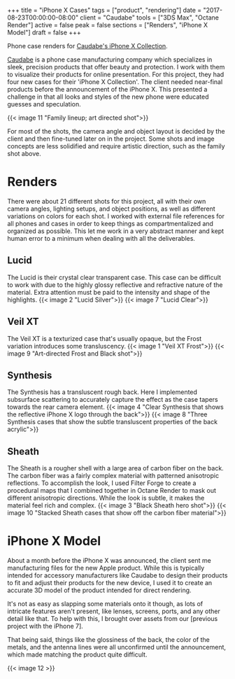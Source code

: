 +++
title = "iPhone X Cases"
tags = ["product", "rendering"]
date = "2017-08-23T00:00:00-08:00"
client = "Caudabe"
tools = ["3DS Max", "Octane Render"]
active = false
peak = false
sections = ["Renders", "iPhone X Model"]
draft = false
+++

Phone case renders for [Caudabe's iPhone X Collection](https://www.caudabe.com/collections/iphone-x-accessories).

[Caudabe](https://www.caudabe.com/) is a phone case manufacturing company which specializes in sleek, precision products that offer beauty and protection. I work with them to visualize their products for online presentation.<!--more--> For this project, they had four new cases for their 'iPhone X Collection'. The client needed near-final products before the announcement of the iPhone X. This presented a challenge in that all looks and styles of the new phone were educated guesses and speculation.

{{< image 11 "Family lineup; art directed shot">}}

For most of the shots, the camera angle and object layout is decided by the client and then fine-tuned later on in the project. Some shots and image concepts are less solidified and require artistic direction, such as the family shot above.

# Renders
There were about 21 different shots for this project, all with their own camera angles, lighting setups, and object positions, as well as different variations on colors for each shot. I worked with external file references for all phones and cases in order to keep things as compartmentalized and organized as possible. This let me work in a very abstract manner and kept human error to a minimum when dealing with all the deliverables.

## Lucid
The Lucid is their crystal clear transparent case. This case can be difficult to work with due to the highly glossy reflective and refractive nature of the material. Extra attention must be paid to the intensity and shape of the highlights.
{{< image 2 "Lucid Silver">}}
{{< image 7 "Lucid Clear">}}

## Veil XT
The Veil XT is a texturized case that's usually opaque, but the Frost variation introduces some transluscency.
{{< image 1 "Veil XT Frost">}}
{{< image 9 "Art-directed Frost and Black shot">}}

## Synthesis
The Synthesis has a transluscent rough back. Here I implemented subsurface scattering to accurately capture the effect as the case tapers towards the rear camera element.
{{< image 4 "Clear Synthesis that shows the reflective iPhone X logo through the back">}}
{{< image 8 "Three Synthesis cases that show the subtle transluscent properties of the back acrylic">}}

## Sheath
The Sheath is a rougher shell with a large area of carbon fiber on the back. The carbon fiber was a fairly complex material with patterned anisotropic reflections. To accomplish the look, I used Filter Forge to create a procedural maps that I combined together in Octane Render to mask out different anisotropic directions. While the look is subtle, it makes the material feel rich and complex.
{{< image 3 "Black Sheath hero shot">}}
{{< image 10 "Stacked Sheath cases that show off the carbon fiber material">}}

# iPhone X Model
About a month before the iPhone X was announced, the client sent me manufacturing files for the new Apple product. While this is typically intended for accessory manufacturers like Caudabe to design their products to fit and adjust their products for the new device, I used it to create an accurate 3D model of the product intended for direct rendering.

It's not as easy as slapping some materials onto it though, as lots of intricate features aren't present, like lenses, screens, ports, and any other detail like that. To help with this, I brought over assets from our [previous project with the iPhone 7].

That being said, things like the glossiness of the back, the color of the metals, and the antenna lines were all unconfirmed until the announcement, which made matching the product quite difficult.

{{< image 12 >}}

